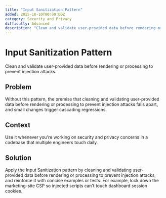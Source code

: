 ```yaml
---
title: "Input Sanitization Pattern"
added: 2025-10-10T00:00:00Z
category: Security and Privacy
difficulty: Advanced
description: "Clean and validate user-provided data before rendering or processing to prevent injection attacks."
---
```

# Input Sanitization Pattern

Clean and validate user-provided data before rendering or processing to prevent injection attacks.

## Problem

Without this pattern, the premise that cleaning and validating user-provided data before rendering or processing to prevent injection attacks falls apart, and small changes trigger cascading regressions.

## Context

Use it whenever you're working on security and privacy concerns in a codebase that multiple engineers touch daily.

## Solution

Apply the Input Sanitization pattern by cleaning and validating user-provided data before rendering or processing to prevent injection attacks, and reinforce it with concise examples or tests. For example, lock down the marketing-site CSP so injected scripts can't touch dashboard session cookies.
